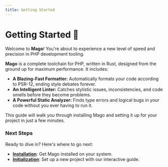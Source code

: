 ```yaml
---
title: Getting Started
---
```


# Getting Started 🚀

Welcome to **Mago**! You're about to experience a new level of speed and precision in PHP development tooling.

**Mago** is a complete toolchain for PHP, written in Rust, designed from the ground up for maximum performance. It includes:

- **A Blazing-Fast Formatter:** Automatically formats your code according to PSR-12, ending style debates forever.
- **An Intelligent Linter:** Catches stylistic issues, inconsistencies, and code smells before they become problems.
- **A Powerful Static Analyzer:** Finds type errors and logical bugs in your code without you ever having to run it.

This guide will walk you through installing Mago and setting it up for your project in just a few minutes.

### Next Steps

Ready to dive in? Here's where to go next:

- **[Installation](./installation.md)**: Get Mago installed on your system.
- **[Initialization](./initialization.md)**: Set up a new project with our interactive guide.
